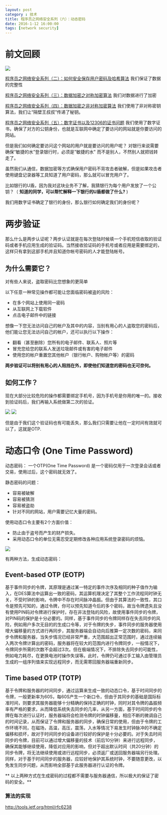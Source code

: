 ```yaml
---
layout: post
category : 技术
title: 程序员之网络安全系列（六）：动态密码
date: 2016-1-12 16:00:00
tags: [network security]
---
```


<style>
    .post {
        font-family: 'lucida grande', 'lucida sans unicode', lucida, helvetica, 'Hiragino Sans GB', 'Microsoft YaHei', 'WenQuanYi Micro Hei', sans-serif;
        font-size: 16px;
    }
    
    .post-full h1 {
        background-color: #ccc;
        padding: 5px;
        margin-bottom: 10px;
        font-weight: bolder;
        color: #000;
        line-height: 1.8;
        text-rendering: optimizelegibility;
    }
    
    .post-full h2 {
        color: #333;
        padding: 5px;
        line-height: 1.6;
        padding-bottom: 5px;
        margin-bottom: 10px;
        font-weight: bolder;
    }
    
    .post-full h3 {
        padding: 5px;
        color: #000;
        border-bottom: dashed 1px #ccc;
        padding-bottom: 5px;
        margin-bottom: 10px;
        font-weight: bolder;
    }
    
    .post-full img {
        border: solid 5px #ccc;
        padding: 5px;
        border-radius: 5px;
        text-align: center;
        max-height: 400px;
    }
</style>

# 前文回顾

<img class="img-responsive" src="http://7xpzem.com1.z0.glb.clouddn.com/security-1.png" />

[程序员之网络安全系列（二）：如何安全保存用户密码及哈希算法](http://deshui.wang/%E6%8A%80%E6%9C%AF/2016/01/09/security-2/) 我们保证了数据的完整性

[程序员之网络安全系列（三）：数据加密之对称加密算法](http://deshui.wang/%E6%8A%80%E6%9C%AF/2016/01/09/security-3/)  我们对数据进行了加密

[程序员之网络安全系列（四）：数据加密之非对称加密算法](http://deshui.wang/%E6%8A%80%E6%9C%AF/2016/01/10/security-4/) 
我们使用了非对称密钥算法，我们让“隔壁王叔叔”传递了秘钥。

[程序员之网络安全系列（五）：数字证书以及12306的证书问题](http://deshui.wang/%E6%8A%80%E6%9C%AF/2016/01/11/security-5/) 
我们使用了数字证书，确保了对方的公钥身份，也就是互联网中确定了要访问的网站就是你要访问的网站。

但是我们如何确定要访问这个网站的用户就是要访问的用户呢？ 对银行来说需要确保“敏捷的水”登录银行时，必须是"敏捷的水" 而不是别人，不然别人就把钱转走了。

虽然我们从通信，数据加密等方式确保用户密码不背攻击者破解，但是如果攻击者使用键盘记录器等工具知道了用户密码，那么就可以冒充用户了。

比如银行的U盾，因为我对这块业务不了解，我猜银行为每个用户发放了一个公钥？（ **知道的同学，可以帮忙解释一下银行的U盾都做了什么?** )

我们用数字证书确定了银行的身份，那么银行如何确定我们的身份呢？

# 两步验证

那么什么是两步认证呢？两步认证就是在每次登陆时候填一个手机短信收取的验证码或者手机应用生成的验证码。当然接收验证码的手机号或者应用是需要绑定的，这样只有拿到这部手机并且知道你帐号密码的人才能登陆帐号。

## 为什么需要它？

对有些人来说，盗取密码比您想象的更简单

以下任意一种常见操作都可能让您面临密码被盗的风险：

* 在多个网站上使用同一密码
* 从互联网上下载软件
* 点击电子邮件中的链接

想像一下您无法访问自己的帐户及其中的内容，当别有用心的人盗取您的密码后，他们能让您无法访问自己的帐户，还可以执行以下操作：

* 翻看（甚至删除）您所有的电子邮件、联系人、照片等
* 冒充您给您的联系人发送垃圾邮件或有害的电子邮件
* 使用您的帐户重置您其他帐户（银行帐户、购物帐户等）的密码

**两步验证可以将别有用心的人阻挡在外，即使他们知道您的密码也无可奈何。**

## 如何工作？

现在大部分比较危险的操作都需要绑定手机号，因为手机号是你用的唯一的。接收到验证码后，我们再输入系统做第二次的验证。

<img class="img-responsive" src="http://7xpzem.com1.z0.glb.clouddn.com/two-steps-1.png" />

<img class="img-responsive" src="http://7xpzem.com1.z0.glb.clouddn.com/two-steps-2.png" />

但是由于我们这个验证码也有可能丢失，那么我们只需要让他在一定时间有效就可以了，这就是OTP.

# 动态口令 (One Time Password)

动态密码： 一个OTP(One Time Password) 是一个密码仅用于一次登录会话或者交易，使用过后，这个密码就无效了。 

静态密码的问题：

* 容易被破解
* 容易被猜测
* 容易被盗劫
* 针对不同的网站，用户需要记忆大量的密码。

使用动态口令主要有2个方面价值：

* 防止由于盗号而产生的财产损失。
* 采用动态口令的单位无需忍受定期修改各种应用系统登录密码的烦恼。

<img class="img-responsive" src="http://7xpzem.com1.z0.glb.clouddn.com/otp.png"/>

有两种方法，生成动态密码：

## Event-based OTP (EOTP)

基于事件同步的令牌，其原理是通过某一特定的事件次序及相同的种子值作为输入，在DES算法中运算出一致的密码，其运算机理决定了其整个工作流程同时钟无关，不受时钟的影响，令牌中不存在时间脉冲晶振。但由于其算法的一致性，其口令是预先可知的，通过令牌，你可以预先知道今后的多个密码，故当令牌遗失且没有使用PIN码对令牌进行保护时，存在非法登陆的风险，故使用事件同步的令牌，对PIN码的保护是十分必要的。同样，基于事件同步的令牌同样存在失去同步的风险，例如用户多次无目的的生成口令等，对于令牌的失步，事件同步的服务器使用增大偏移量的方式进行再同步，其服务器端会自动向后推算一定次数的密码，来同步令牌和服务器，当失步情况已经非常严重，大范围超出正常范围时，通过连续输入两次令牌计算出的密码，服务器将在较大的范围内进行令牌同步，一般情况下，令牌同步所需的次数不会超过3次。但在极端情况下，不排除失去同步的可能性，例如电力耗尽，在更换电池时操作失误等。此时，令牌仍可通过手工输入由管理员生成的一组序列值来实现远程同步，而无需寄回服务器端重新同步。

## Time based OTP (TOTP)

基于令牌和服务器的时间同步，通过运算来生成一致的动态口令，基于时间同步的令牌，一般更新率为60S，每60S产生一个新口令，但由于其同步的基础是国际标准时间，则要求其服务器能够十分精确的保持正确的时钟，同时对其令牌的晶振频率有严格的要求，从而降低系统失去同步的几率，从另一方面，基于时间同步的令牌在每次进行认证时，服务器端将会检测令牌的时钟偏移量，相应不断的微调自己的时间记录，从而保证了令牌和服务器的同步，确保日常的使用，但由于令牌的工作环境不同，在磁场，高温，高压，震荡，入水等情况下易发生时钟脉冲的不确定偏移和损坏，故对于时间同步的设备进行较好的保护是十分必要的。对于失去时间同步的令牌，目前可以通过增大偏移量的技术（前后10分钟）来进行远程同步，确保其能够继续使用，降低对应用的影响，但对于超出默认时间（共20分钟）的同步令牌，将无法继续使用或进行远程同步，必须返厂或送回服务器端另行处理。同样，对于基于时间同步的服务器，应较好地保护其系统时钟，不要随意更改，以免发生同步问题，从而影响全部基于此服务器进行认证的令牌。

** 以上两种方式在生成密码的过程都不需要与服务器通信，所以极大的保证了密码的安全。**


### 算法的实现

http://tools.ietf.org/html/rfc6238













